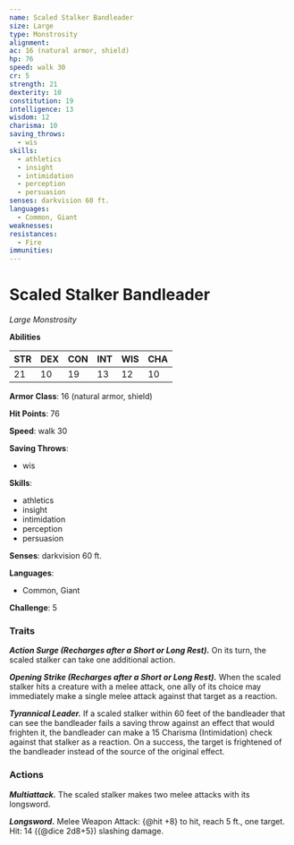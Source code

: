 ```yaml
---
name: Scaled Stalker Bandleader
size: Large
type: Monstrosity
alignment: 
ac: 16 (natural armor, shield)
hp: 76
speed: walk 30
cr: 5
strength: 21
dexterity: 10
constitution: 19
intelligence: 13
wisdom: 12
charisma: 10
saving_throws:
  - wis
skills:
  - athletics
  - insight
  - intimidation
  - perception
  - persuasion
senses: darkvision 60 ft.
languages:
  - Common, Giant
weaknesses:
resistances:
  - Fire
immunities:
---
```


# Scaled Stalker Bandleader

*Large Monstrosity*

**Abilities**

| STR | DEX | CON | INT | WIS | CHA |
| --- | --- | --- | --- | --- | --- |
| 21 | 10 | 19 | 13 | 12 | 10 |

**Armor Class**: 16 (natural armor, shield)

**Hit Points**: 76

**Speed**: walk 30

**Saving Throws**:
  - wis

**Skills**:
  - athletics
  - insight
  - intimidation
  - perception
  - persuasion

**Senses**: darkvision 60 ft.

**Languages**:
  - Common, Giant

**Challenge**: 5

### Traits
***Action Surge (Recharges after a Short or Long Rest).*** On its turn, the scaled stalker can take one additional action.

***Opening Strike (Recharges after a Short or Long Rest).*** When the scaled stalker hits a creature with a melee attack, one ally of its choice may immediately make a single melee attack against that target as a reaction.

***Tyrannical Leader.*** If a scaled stalker within 60 feet of the bandleader that can see the bandleader fails a saving throw against an effect that would frighten it, the bandleader can make a 15 Charisma (Intimidation) check against that stalker as a reaction. On a success, the target is frightened of the bandleader instead of the source of the original effect.

### Actions
***Multiattack.*** The scaled stalker makes two melee attacks with its longsword.

***Longsword.*** Melee Weapon Attack: {@hit +8} to hit, reach 5 ft., one target. Hit: 14 ({@dice 2d8+5}) slashing damage.

